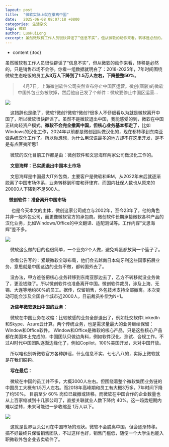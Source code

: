 ```yaml
---
layout: post
title:  "微软实际上就在撤离中国"
date:   2025-06-08 08:07:18 +0800
categories: 生活杂文
tags: 微软
author: LuoHuiLong
excerpt: 虽然微软有工作人员很快辟谣了“信息不实”，但从微软的动作来看，转移是必然的，只是销售市场不会停。你看一组数据就明白了：2018-2025年，7年时间围绕微软生态吃饭的员工从3万人下降到了1.5万人左右，下降整整50%。
---
```


* content
{:toc}

虽然微软有工作人员很快辟谣了“信息不实”，但从微软的动作来看，转移是必然的，只是销售市场不会停。你看一组数据就明白了：2018-2025年，7年时间围绕微软生态吃饭的员工**从3万人下降到了1.5万人左右，下降整整50%**。

>     4月7日，上海微创软件公司突然宣布停止中国区运营。微创(唐骏)的微软中国外包业务被砍掉，然后他自己发了个邮件：微软要停止中国区运营…

![](https://images.lusongsong.com/zb_users/upload/2025/04/202504084708_413.jpg)

    这措辞也是绝了，微软?微创?微软?微创?很多人不仔细看以为就是微软离开中国了，所以微软很快辟谣了。虽然不是微软退出中国，我能感受的到，微软在中国正转向轻资产模式。**微软不会完全撤离中国，但核心业务基本都走了**，比如Windows的汉化工作，2024年以前都是微创团队做汉化的，现在都转移到东南亚做系统汉化工作了。所以你想想，为什么用汉语最多的地方却不在这里开发，是不是有点匪夷所思?

    微软的汉化目前工作都是由：微创软件和文思海辉两家公司做汉化工作的。

    **文思海辉：已实质退出中国本土市场**

    文思海辉是中国最大IT外包商，主要客户是微软和IBM，从2022年末后就逐渐脱离了中国市场体系，业务转移到印度和菲律宾，而国内社保人数也从原来的20000人下降到不足500人。

   **微创软件：准备离开中国市场**

     也是今天本文的主体，微创这家公司成立与2002年，至今23年了，他的角色并非一般外包公司，而更像微软官方的承包商。微创软件长期承接微软各种产品的汉化业务，比如Windows/Office的中文翻译、适配测试等。工作内容“文思海辉”差不多。

![](https://images.lusongsong.com/zb_users/upload/2025/04/202504083444_328.png)

    微软这么做的目的也很简单，一个业务2个人做，避免鸡蛋都放同一个篮子了。

    你看公告写的：紧跟微软全球布局，他们会去越南日本匈牙利这些国家拓展业务，意思就是中国这边的业务不做，都转国外去了。

    没办法，甲方爸爸把核心业务转移到东南亚那边去了，乙方不转移就没业务做了，更没钱赚了。所以微创软件也准备离开中国。微创软件裁员，涉及上海、无锡、大连等地约80%的员工。据传，仅留销售，外包技术支持全部撤离。本次变动可能会涉及全国各个城市近2000人，目前裁员补偿为N+1。

    **近些年微软退出中国的业务：**

    微软在中国业务在收缩：比较敏感的业务全部退出了，例如社交软件LinkedIn和Skype、Azure云计算。两个传统业务，也是需求量最大的业务继续保留：Window和Office软件。 Window和Office是微软的核心产品，只是这些核心产品都在美国本土完成的，中国团队只做边角料，例如软件汉化、测试、合规工作。不过AI时代中国团队逐渐边缘化了，例如Copilot，100%美国开发，未对中国开放。

    所以咱也别听微软官方各种辟谣，什么信息不实，七七八八的，实际上微软就是在我们脱钩。

    **写在最后：**

    微软在中国的员工并不多，大概3000人左右。但围绕着整个微软集团业务链的中国员工大概有1.5万人左右。而2018年高峰期和员工有大概3万多，7年时间下降了约50%。 目前至少 60% 岗位已裁撤或转移。而微软在中国合作的企业数量也从上百家缩减到十几家公司了，直接关联就业人数下降约 40%。这一趋势短期内难以逆转，未来可能进一步收缩至 1万人以下。

![](https://images.lusongsong.com/zb_users/upload/2025/04/202504083321_644.png)

    这就是世界巨头公司在中国市场的现状。微软不会脱离中国，但会逐渐转移。搞不好最终只保留销售团队，不过这样也好，销售门槛低，随便一个大学生也能入职微软外包企业去卖软件了。